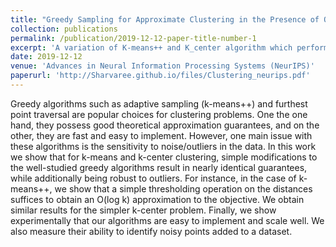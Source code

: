 ```yaml
---
title: "Greedy Sampling for Approximate Clustering in the Presence of Outliers"
collection: publications
permalink: /publication/2019-12-12-paper-title-number-1
excerpt: 'A variation of K-means++ and K_center algorithm which performs better than the original in presence of outliers'
date: 2019-12-12
venue: 'Advances in Neural Information Processing Systems (NeurIPS)'
paperurl: 'http://Sharvaree.github.io/files/Clustering_neurips.pdf'
---
```


Greedy algorithms such as adaptive sampling (k-means++) and furthest point
traversal are popular choices for clustering problems. One the one hand, they
possess good theoretical approximation guarantees, and on the other, they are fast
and easy to implement. However, one main issue with these algorithms is the
sensitivity to noise/outliers in the data. In this work we show that for k-means and
k-center clustering, simple modifications to the well-studied greedy algorithms
result in nearly identical guarantees, while additionally being robust to outliers. For
instance, in the case of k-means++, we show that a simple thresholding operation
on the distances suffices to obtain an O(log k) approximation to the objective.
We obtain similar results for the simpler k-center problem. Finally, we show
experimentally that our algorithms are easy to implement and scale well. We also
measure their ability to identify noisy points added to a dataset.